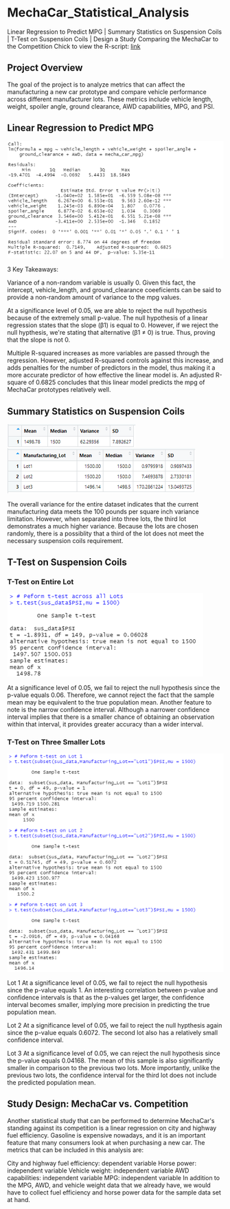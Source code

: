# MechaCar_Statistical_Analysis
Linear Regression to Predict MPG | Summary Statistics on Suspension Coils | T-Test on Suspension Coils |  Design a Study Comparing the MechaCar to the Competition
Chick to view the R-script: [link](https://github.com/pranavspatel/MechaCar_Statistical_Analysis/blob/main/MechaCarChallenge.Rscript.R)

## Project Overview
The goal of the project is to analyze metrics that can affect the manufacturing a new car prototype and compare vehicle performance across different manufacturer lots. These metrics include vehicle length, weight, spoiler angle, ground clearance, AWD capabilities, MPG, and PSI.

## Linear Regression to Predict MPG
![alt text](https://github.com/pranavspatel/MechaCar_Statistical_Analysis/blob/main/Resources/1.png)


3 Key Takeaways:

  Variance of a non-random variable is usually 0. Given this fact, the intercept, vehicle_length, and ground_clearance coeeficients can be said to provide a non-random amount of variance to the mpg values.
  
  At a significance level of 0.05, we are able to reject the null hypothesis because of the extremely small p-value. The null hypothesis of a linear regression states that the slope (β1) is equal to 0. However, if we reject the null hypthesis, we're stating that alternative (β1 ≠ 0) is true. Thus, proving that the slope is not 0.
  
  Multiple R-squared increases as more variables are passed through the regression. However, adjusted R-squared controls against this increase, and adds penalties for the number of predictors in the model, thus making it a more accurate predictor of how effective the linear model is. An adjusted R-square of 0.6825 concludes that this linear model predicts the mpg of MechaCar prototypes relatively well.

## Summary Statistics on Suspension Coils
![alt text](https://github.com/pranavspatel/MechaCar_Statistical_Analysis/blob/main/Resources/2.png)
![alt text](https://github.com/pranavspatel/MechaCar_Statistical_Analysis/blob/main/Resources/3.png)

The overall variance for the entire dataset indicates that the current manufacturing data meets the 100 pounds per square inch variance limitation. However, when separated into three lots, the third lot demonstrates a much higher variance. Because the lots are chosen randomly, there is a possiblity that a third of the lot does not meet the necessary suspension coils requirement.

## T-Test on Suspension Coils

### T-Test on Entire Lot
![alt text](https://github.com/pranavspatel/MechaCar_Statistical_Analysis/blob/main/Resources/4.png)

At a significance level of 0.05, we fail to reject the null hypothesis since the p-value equals 0.06. Therefore, we cannot reject the fact that the sample mean may be equivalent to the true population mean. Another feature to note is the narrow confidence interval. Although a narrower confidence interval implies that there is a smaller chance of obtaining an observation within that interval, it provides greater accuracy than a wider interval.

### T-Test on Three Smaller Lots
![alt text](https://github.com/pranavspatel/MechaCar_Statistical_Analysis/blob/main/Resources/5.png)

Lot 1 At a significance level of 0.05, we fail to reject the null hypothesis since the p-value equals 1. An interesting correlation between p-value and confidence intervals is that as the p-values get larger, the confidence interval becomes smaller, implying more precision in predicting the true population mean.

Lot 2
At a significance level of 0.05, we fail to reject the null hypthesis again since the p-value equals 0.6072. The second lot also has a relatively small confidence interval.

Lot 3
At a significance level of 0.05, we can reject the null hypothesis since the p-value equals 0.04168. The mean of this sample is also significantly smaller in comparison to the previous two lots. More importantly, unlike the previous two lots, the confidence interval for the third lot does not include the predicted population mean.

## Study Design: MechaCar vs. Competition

Another statistical study that can be performed to determine MechaCar's standing against its competition is a linear regression on city and highway fuel efficiency. Gasoline is expensive nowadays, and it is an important feature that many consumers look at when purchasing a new car. The metrics that can be included in this analysis are:

City and highway fuel efficiency: dependent variable
Horse power: independent variable
Vehicle weight: independent variable
AWD capabilities: independent variable
MPG: independent variable In addition to the MPG, AWD, and vehicle weight data that we already have, we would have to collect fuel efficiency and horse power data for the sample data set at hand.
